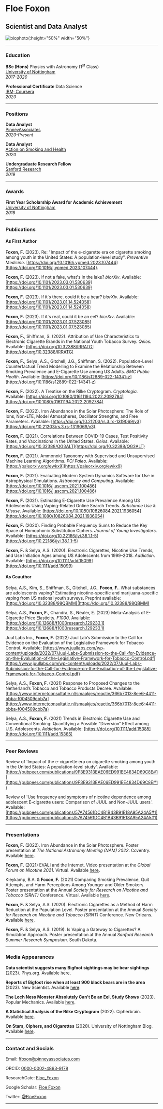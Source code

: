 # Floe Foxon
## Scientist and Data Analyst

![biophoto](https://raw.githubusercontent.com/FloeFoxon/FloeFoxon.github.io/main/FoxonCompressed.jpg){:height="50%" width="50%"}

_____________________________


### Education

**BSc (Hons)** Physics with Astronomy (1<sup>st</sup> Class) \
[University of Nottingham](https://www.nottingham.ac.uk/physics/) \
*2017-2020*


**Professional Certificate** Data Science \
[IBM; Coursera](https://www.youracclaim.com/users/floe-foxon/badges) \
*2020*



_____________________________

### Positions

**Data Analyst** \
[PinneyAssociates](https://www.pinneyassociates.com/team/floe-foxon/) \
*2020-Present*


**Data Analyst** \
[Action on Smoking and Health](https://ash.org.uk/home/) \
*2020*


**Undergraduate Research Fellow** \
[Sanford Research](https://research.sanfordhealth.org/) \
*2019*



_____________________________

### Awards

**First Year Scholarship Award for Academic Achievement** \
[University of Nottingham](https://www.nottingham.ac.uk/physics/) \
*2018*



_____________________________

### Publications

#### As First Author

**Foxon, F.** (2023). Re: "Impact of the e-cigarette era on cigarette smoking among youth in the United States: A population-level study". *Preventive Medicine*. [https://doi.org/10.1016/j.ypmed.2023.107444](https://doi.org/10.1016/j.ypmed.2023.107444).


**Foxon, F.** (2023). If not a fake, what's in the lake? *biorXiv*. Available: [https://doi.org/10.1101/2023.03.01.530639](https://doi.org/10.1101/2023.03.01.530639)

**Foxon, F.** (2023). If it's there, could it be a bear? *biorXiv*. Available: [https://doi.org/10.1101/2023.01.14.524058](https://doi.org/10.1101/2023.01.14.524058)

**Foxon, F.** (2023). If it's real, could it be an eel? *biorXiv*. Available: [https://doi.org/10.1101/2023.01.07.523085](https://doi.org/10.1101/2023.01.07.523085)

**Foxon, F.**, Shiffman, S. (2022). Attribution of Use Characteristics to Electronic Cigarette Brands in the National Youth Tobacco Survey. *Qeios*. Available: [https://doi.org/10.32388/IRRATG](https://doi.org/10.32388/IRRATG)

**Foxon, F.**, Selya, A.S., Gitchell, J.G., Shiffman, S. (2022). Population-Level Counterfactual Trend Modelling to Examine the Relationship Between Smoking Prevalence and E-Cigarette Use among US Adults. *BMC Public Health*. Available: [https://doi.org/10.1186/s12889-022-14341-z](https://doi.org/10.1186/s12889-022-14341-z)

**Foxon, F.** (2022). A Treatise on the Rilke Cryptogram. *Cryptologia*. Available: [https://doi.org/10.1080/01611194.2022.2092784](https://doi.org/10.1080/01611194.2022.2092784)

**Foxon, F.** (2022). Iron Abundance in the Solar Photosphere: The Role of Ions, Non-LTE, Model Atmospheres, Oscillator Strengths, and Free Parameters. Available: [https://doi.org/10.21203/rs.3.rs-1319069/v3](https://doi.org/10.21203/rs.3.rs-1319069/v3).

**Foxon, F.** (2021). Correlations Between COVID-19 Cases, Test Positivity Rates, and Vaccinations in the United States. *Qeios*. Available: [https://doi.org/10.32388/QG3ALT](https://doi.org/10.32388/QG3ALT)


**Foxon, F.** (2021). Ammonoid Taxonomy with Supervised and Unsupervised Machine Learning Algorithms. *PCI Paleo*. Available: [https://paleorxiv.org/ewkx9](https://paleorxiv.org/ewkx9)


**Foxon, F.** (2021). Evaluating Modern System Dynamics Software for Use in Astrophysical Simulations. *Astronomy and Computing*. Available: [https://doi.org/10.1016/j.ascom.2021.100486](https://doi.org/10.1016/j.ascom.2021.100486)


**Foxon, F.** (2021). Estimating E-Cigarette Use Prevalence Among US Adolescents Using Vaping-Related Online Search Trends. *Substance Use & Misuse*. Available: [https://doi.org/10.1080/10826084.2021.1936054](https://doi.org/10.1080/10826084.2021.1936054)


**Foxon, F.** (2020). Finding Probable Frequency Sums to Reduce the Key Space of Homophonic Substitution Ciphers. *Journal of Young Investigators*. Available: [https://doi.org/10.22186/jyi.38.1.1-5](https://doi.org/10.22186/jyi.38.1.1-5)


**Foxon, F.** & Selya, A.S. (2020). Electronic Cigarettes, Nicotine Use Trends, and Use Initiation Ages among US Adolescents from 1999–2018. *Addiction*. Available: [https://doi.org/10.1111/add.15099](https://doi.org/10.1111/add.15099)

#### As Coauthor

Selya, A.S., Kim, S., Shiffman, S., Gitchell, J.G., **Foxon, F.**. What substances are adolescents vaping? Estimating nicotine-specific and marijuana-specific vaping from US national youth surveys. Preprint available: [https://doi.org/10.32388/98QBMM](https://doi.org/10.32388/98QBMM)

Selya, A.S., **Foxon, F.**, Chandra, S., Nealer, E. (2023) Meta-Analysis of E-Cigarette Price Elasticity. *F1000*. Available: [https://doi.org/10.12688/f1000research.129233.1](https://doi.org/10.12688/f1000research.129233.1)

Juul Labs Inc., **Foxon, F.** (2022) Juul Lab’s Submission to the Call for Evidence on the Evaluation of the Legislative Framework for Tobacco Control. Available: [https://www.juullabs.com/wp-content/uploads/2022/07/Juul-Labs-Submission-to-the-Call-for-Evidence-on-the-Evaluation-of-the-Legislative-Framework-for-Tobacco-Control.pdf](https://www.juullabs.com/wp-content/uploads/2022/07/Juul-Labs-Submission-to-the-Call-for-Evidence-on-the-Evaluation-of-the-Legislative-Framework-for-Tobacco-Control.pdf)

Selya, A.S., **Foxon, F.** (2021) Response to Proposed Changes to the Netherland’s Tobacco and Tobacco Products Decree. Available: [https://www.internetconsultatie.nl/smaakjes/reactie/366b7013-8ee6-4411-bbba-f004509cbb7a](https://www.internetconsultatie.nl/smaakjes/reactie/366b7013-8ee6-4411-bbba-f004509cbb7a)


Selya, A.S., **Foxon, F.** (2021) Trends in Electronic Cigarette Use and Conventional Smoking: Quantifying a Possible “Diversion” Effect among U.S. Adolescents. *Addiction*. Available: [https://doi.org/10.1111/add.15385](https://doi.org/10.1111/add.15385)


_____________________________

### Peer Reviews

Review of 'Impact of the e-cigarette era on cigarette smoking among youth in the United States: A population-level study'. Available: [https://pubpeer.com/publications/9F3E9313EAE06ED991EE4834D69C8E#1](https://pubpeer.com/publications/9F3E9313EAE06ED991EE4834D69C8E#1)

Review of 'Use frequency and symptoms of nicotine dependence among adolescent E-cigarette users: Comparison of JUUL and Non-JUUL users'. Available: [https://pubpeer.com/publications/57A74561DC4B1B43B91E18A95A24A5#1](https://pubpeer.com/publications/57A74561DC4B1B43B91E18A95A24A5#1)

_____________________________

### Presentations

**Foxon, F.** (2022). Iron Abundance in the Solar Photosphere. Poster presentation at *The National Astronomy Meeting (NAM) 2022*. Coventry. Available [here](https://github.com/FloeFoxon/FloeFoxon.github.io/blob/main/Iron%20Abundance%20in%20the%20Solar%20Photosphere.pdf).

**Foxon, F.** (2021) EVALI and the Internet. Video presentation at the *Global Forum on Nicotine 2021*. Virtual. Available [here](https://youtu.be/Q9SXPm-W26M).


Kleykamp, B.A. & **Foxon, F.** (2021) Comparing Smoking Prevalence, Quit Attempts, and Harm Perceptions Among Younger and Older Smokers. Poster presentation at the Annual *Society for Research on Nicotine and Tobacco (SRNT)* Conference. Virtual. Available [here](https://github.com/FloeFoxon/FloeFoxon.github.io/blob/9fc20a470dc79592926a803b7c448330d96cce15/Comparing%20Smoking%20Prevalence,%20Quit%20Attempts,%20and%20Harm%20Perceptions%20Among%20Younger%20and%20Older%20Smokers.pdf).


**Foxon, F.** & Selya, A.S. (2020). Electronic Cigarettes as a Method of Harm Reduction at the Population Level. Poster presentation at the Annual *Society for Research on Nicotine and Tobacco (SRNT)* Conference. New Orleans. Available [here](https://github.com/FloeFoxon/FloeFoxon.github.io/blob/9fc20a470dc79592926a803b7c448330d96cce15/Electronic%20Cigarettes%20and%20Nicotine%20Use%20Trends%20among%20US%20Adolescents%20SRNT%202020%20Poster.pdf).


**Foxon, F.** & Selya, A.S. (2019). Is Vaping a Gateway to Cigarettes? A Simulation Approach. Poster presentation at the Annual *Sanford Research Summer Research Symposium*. South Dakota.


_____________________________

### Media Appearances

**Data scientist suggests many Bigfoot sightings may be bear sightings** (2023). Phys.org. Available [here](https://phys.org/news/2023-01-scientist-bigfoot-sightings.html).

**Reports of Bigfoot rise when at least 900 black bears are in the area** (2023). New Scientist. Available [here](https://www.newscientist.com/article/2356845-reports-of-bigfoot-rise-when-at-least-900-black-bears-are-in-the-area/).

**The Loch Ness Monster Absolutely Can't Be an Eel, Study Shows** (2023). Popular Mechanics. Available [here](https://www.popularmechanics.com/science/animals/a42574648/loch-ness-monster-what-is-it-study/).

**A Statistical Analysis of the Rilke Cryptogram** (2022). Cipherbrain. Available [here](https://scienceblogs.de/klausis-krypto-kolumne/a-statistical-analysis-of-the-rilke-cryptogram/).

**On Stars, Ciphers, and Cigarettes** (2020). University of Nottingham Blog. Available [here](https://blogs.nottingham.ac.uk/physics/2020/07/31/on-stars-ciphers-and-cigarettes/).


_____________________________

### Contact and Socials

Email: [ffoxon@pinneyassociates.com](mailto:ffoxon@pinneyassociates.com)


ORCID: [0000-0002-4893-9178](https://orcid.org/0000-0002-4893-9178)


ResearchGate: [Floe_Foxon](https://www.researchgate.net/profile/Floe_Foxon)


Google Scholar: [Floe Foxon](https://scholar.google.com/citations?user=xVckGTMAAAAJ)


Twitter: [@FloeFoxon](https://twitter.com/FloeFoxon)


_____________________________

<!---
![selfie2](https://raw.githubusercontent.com/FloeFoxon/FloeFoxon.github.io/main/FloeAndArielleCompressed.jpg)
-->

